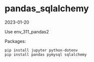 # pandas_sqlalchemy
2023-01-20

Use env_311_pandas2

Packages:
```
pip install jupyter python-dotenv
pip install pandas pymysql sqlalchemy
```

